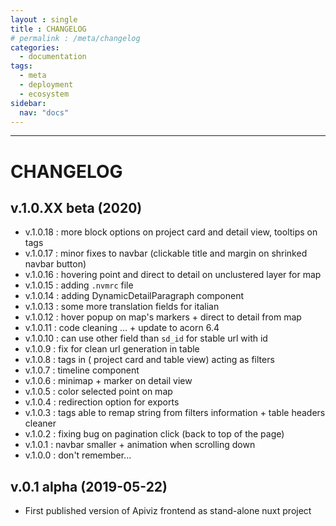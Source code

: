 ```yaml
---
layout : single 
title : CHANGELOG
# permalink : /meta/changelog
categories:
  - documentation
tags:
  - meta
  - deployment
  - ecosystem
sidebar:
  nav: "docs"
---
```


-----
# CHANGELOG

## v.1.0.XX beta (2020)

- v.1.0.18 : more block options on project card and detail view, tooltips on tags
- v.1.0.17 : minor fixes to navbar (clickable title and margin on shrinked navbar button)
- v.1.0.16 : hovering point and direct to detail on unclustered layer for map
- v.1.0.15 : adding `.nvmrc` file
- v.1.0.14 : adding DynamicDetailParagraph component
- v.1.0.13 : some more translation fields for italian
- v.1.0.12 : hover popup on map's markers + direct to detail from map
- v.1.0.11 : code cleaning ... + update to acorn 6.4
- v.1.0.10 : can use other field than `sd_id` for stable url with id
- v.1.0.9 : fix for clean url generation in table
- v.1.0.8 : tags in ( project card and table view) acting as filters
- v.1.0.7 : timeline component
- v.1.0.6 : minimap + marker on detail view
- v.1.0.5 : color selected point on map
- v.1.0.4 : redirection option for exports
- v.1.0.3 : tags able to remap string from filters information + table headers cleaner
- v.1.0.2 : fixing bug on pagination click (back to top of the page)
- v.1.0.1 : navbar smaller + animation when scrolling down
- v.1.0.0 : don't remember...

## v.0.1 alpha (2019-05-22)

- First published version of Apiviz frontend as stand-alone nuxt project

